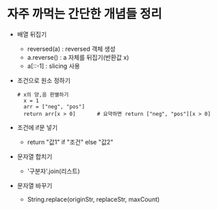 # 자주 까먹는 간단한 개념들 정리

- 배열 뒤집기
  - reversed(a) : reversed 객체 생성
  - a.reverse() : a 자체를 뒤집기(반환값 x)
  - a[::-1] : slicing 사용


- 조건으로 원소 정하기
  ```
  # x의 양,음 판별하기
    x = 1
    arr = ["neg", "pos"]
    return arr[x > 0]       # 요약하면 return ["neg", "pos"][x > 0]
  ```


- 조건에 if문 넣기
  - return "값1" if "조건" else "값2"


- 문자열 합치기
  - '구분자'.join(리스트)

- 문자열 바꾸기
  - String.replace(originStr, replaceStr, maxCount)

